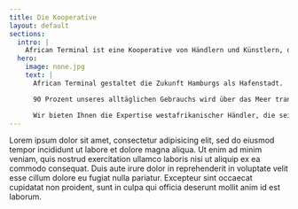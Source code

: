 ```yaml
---
title: Die Kooperative
layout: default
sections:
  intro: |
    African Terminal ist eine Kooperative von Händlern und Künstlern, die Kultur- und Handelsbeziehung zwischen Hamburg und Westafrika fördert. Sie sammelt nicht mehr benutze Gebrauchtwaren in Hamburg und verschickt sie nach Westafrika, organisiert Kulturveranstaltungen in Hamburg und betreibt eine Business-School.
  hero:
    image: none.jpg
    text: |
      African Terminal gestaltet die Zukunft Hamburgs als Hafenstadt.

      90 Prozent unseres alltäglichen Gebrauchs wird über das Meer transportiert. Lernen Sie mehr über den Hamburger Hafen, und wie wir ihn als Bürger_innen ihn nutzen können.

      Wir bieten Ihnen die Expertise westafrikanischer Händler, die seit mehreren Jahrzehnten von Hamburg aus maritime Handelsbeziehungen mitgestalten.
---
```


Lorem ipsum dolor sit amet, consectetur adipisicing elit, sed do eiusmod tempor incididunt ut labore et dolore magna aliqua. Ut enim ad minim veniam, quis nostrud exercitation ullamco laboris nisi ut aliquip ex ea commodo consequat. Duis aute irure dolor in reprehenderit in voluptate velit esse cillum dolore eu fugiat nulla pariatur. Excepteur sint occaecat cupidatat non proident, sunt in culpa qui officia deserunt mollit anim id est laborum.
